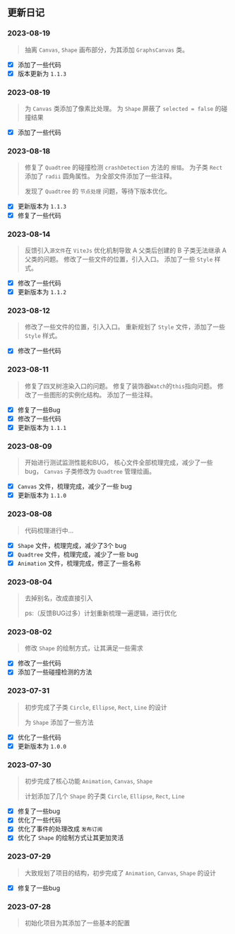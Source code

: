 ## 更新日记

### 2023-08-19

> 抽离 `Canvas`, `Shape` 画布部分，为其添加 `GraphsCanvas` 类。

- [x] 添加了一些代码
- [x] 版本更新为 `1.1.3`

### 2023-08-19

> 为 `Canvas` 类添加了像素比处理。
> 为 `Shape` 屏蔽了 `selected = false` 的碰撞结果

- [x] 添加了一些代码

### 2023-08-18

> 修复了 `Quadtree` 的碰撞检测 `crashDetection` 方法的 `报错`。
> 为子类 `Rect` 添加了 `radii` 圆角属性。
> 为全部文件添加了一些注释。
>
> 发现了 `Quadtree` 的 `节点处理` 问题，等待下版本优化。

- [x] 更新版本为 `1.1.3`
- [x] 修复了一些代码

### 2023-08-14

> 反馈引入`源文件`在 `ViteJs` 优化机制导致 A 父类后创建的 B 子类无法继承 A 父类的问题。
> 修改了一些文件的位置，引入入口。
> 添加了一些 `Style` 样式。

- [x] 修改了一些代码
- [x] 更新版本为 `1.1.2`

### 2023-08-12

> 修改了一些文件的位置，引入入口。
> 重新规划了 `Style` 文件，添加了一些 `Style` 样式。

- [x] 修改了一些代码

### 2023-08-11

> 修复了四叉树渲染入口的问题。
> 修复了装饰器`Watch`的`this`指向问题。
> 修改了一些图形的实例化结构。
> 添加了一些注释。

- [x] 修复了一些Bug
- [x] 修改了一些代码
- [x] 更新版本为 `1.1.1`

### 2023-08-09

> 开始进行测试监测性能和BUG，
> 核心文件全部梳理完成，减少了一些 bug，
> `Canvas` 子类修改为 `Quadtree` 管理绘画。

- [x] `Canvas` 文件，梳理完成，减少了一些 bug
- [x] 更新版本为 `1.1.0`

### 2023-08-08

> 代码梳理进行中...

- [x] `Shape` 文件，梳理完成，减少了3个 bug
- [x] `Quadtree` 文件，梳理完成，减少了一些 bug
- [x] `Animation` 文件，梳理完成，修正了一些名称

### 2023-08-04

> 去掉别名，改成直接引入
>
> ps:（反馈BUG过多）计划重新梳理一遍逻辑，进行优化

### 2023-08-02

> 修改 `Shape` 的绘制方式，让其满足一些需求

- [x] 修改了一些代码
- [x] 添加了一些碰撞检测的方法

### 2023-07-31

> 初步完成了子类 `Circle`, `Ellipse`, `Rect`, `Line` 的设计
>
> 为 `Shape` 添加了一些方法

- [x] 优化了一些代码
- [x] 更新版本为 `1.0.0`

### 2023-07-30

> 初步完成了核心功能 `Animation`, `Canvas`, `Shape`
>
> 计划添加了几个 `Shape` 的子类 `Circle`, `Ellipse`, `Rect`, `Line`

- [x] 修复了一些bug
- [x] 优化了一些代码
- [x] 优化了事件的处理改成 `发布订阅`
- [x] 优化了 `Shape` 的绘制方式让其更加灵活

### 2023-07-29

> 大致规划了项目的结构，初步完成了 `Animation`, `Canvas`, `Shape` 的设计

- [x] 修复了一些bug

### 2023-07-28

> 初始化项目为其添加了一些基本的配置
